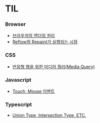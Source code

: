 # TIL

### Browser
- [브라우저의 렌더링 원리](browser/브라우저의%20렌더링%20원리.md)
- [Reflow와 Repaint가 실행되는 시점](browser/Reflow와%20Repaint가%20실행되는%20시점.md)

### CSS
- [반응형 웹을 위한 미디어 쿼리(Media Query)](css/미디어%20쿼리(Media%20Query).md)

### Javascript
- [Touch, Mouse 이벤트](javascript/Touch%2C%20Mouse%20이벤트.md)

### Typescript
- [Union Type, Intersection Type, ETC.](typescript/Union%20Type%2C%20Intersection%20Type%2C%20ETC.md)
